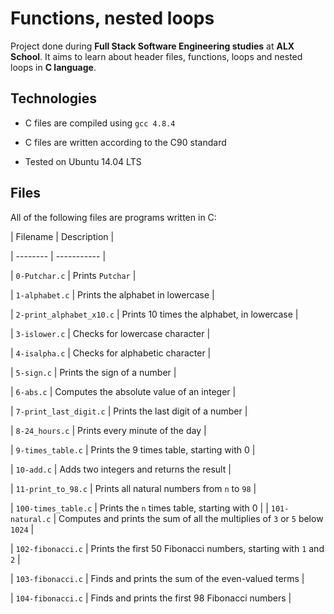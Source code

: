 # Functions, nested loops
		

		
Project done during **Full Stack Software Engineering studies** at **ALX School**. It aims to learn about header files, functions, loops and nested loops in **C language**.
		

		
## Technologies
		
* C files are compiled using `gcc 4.8.4`
		
* C files are written according to the C90 standard
		
* Tested on Ubuntu 14.04 LTS
		

		
## Files
		
All of the following files are programs written in C:
		

		
| Filename | Description |
		
| -------- | ----------- |
		
| `0-Putchar.c` | Prints `Putchar` |
		
| `1-alphabet.c` | Prints the alphabet in lowercase |
		
| `2-print_alphabet_x10.c` | Prints 10 times the alphabet, in lowercase |
		
| `3-islower.c` | Checks for lowercase character |
		
| `4-isalpha.c` | Checks for alphabetic character |
		
| `5-sign.c` | Prints the sign of a number |
		
| `6-abs.c` | Computes the absolute value of an integer |
		
| `7-print_last_digit.c` | Prints the last digit of a number |
		
| `8-24_hours.c` | Prints every minute of the day |
		
| `9-times_table.c` | Prints the 9 times table, starting with 0 |
		
| `10-add.c` | Adds two integers and returns the result |
		
| `11-print_to_98.c` | Prints all natural numbers from `n` to `98` |
		
| `100-times_table.c` | Prints the `n` times table, starting with 0 |
| `101-natural.c` | Computes and prints the sum of all the multiplies of `3` or `5` below `1024` |
		
| `102-fibonacci.c` | Prints the first 50 Fibonacci numbers, starting with `1` and `2` |
		
| `103-fibonacci.c` | Finds and prints the sum of the even-valued terms |
		
| `104-fibonacci.c` | Finds and prints the first 98 Fibonacci numbers |




